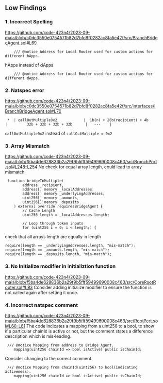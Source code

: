 ## Low Findings 
### 1. Incorrect Spelling
https://github.com/code-423n4/2023-09-maia/blob/c0dc3550e0754571b82d7bfd8f0282ac8fa5e42f/src/BranchBridgeAgent.sol#L69
```
    /// @notice Address for Local Router used for custom actions for different hApps.
```
hApps instead of dApps
```
    /// @notice Address for Local Router used for custom actions for different dApps.
```

### 2. Natspec error
https://github.com/code-423n4/2023-09-maia/blob/c0dc3550e0754571b82d7bfd8f0282ac8fa5e42f/src/interfaces/IBranchBridgeAgent.sol#L70
```
 *  | callOutMultiple0x2            |  1b(n) + 20b(recipient) + 4b     |   	     32b + 32b + 32b + 32b      |   ---	   |
```
```callOutMultiple0x2```   instead of ```callOutMultiple = 0x2```  

### 3. Array Mismatch
https://github.com/code-423n4/2023-09-maia/blob/f5ba4de628836b2a29f9b5fff59499690008c463/src/BranchPort.sol#L248-L254
No check for equal array length, could lead to array mismatch
``` solidity
 function bridgeInMultiple(
        address _recipient,
        address[] memory _localAddresses,
        address[] memory _underlyingAddresses,
        uint256[] memory _amounts,
        uint256[] memory _deposits
    ) external override requiresBridgeAgent {
        // Cache Length
        uint256 length = _localAddresses.length;

        // Loop through token inputs
        for (uint256 i = 0; i < length;) {
```
check that all arrays length are equally in length
``` solidity
require(length == _underlyingAddresses.length, "mis-match");
require(length == _amounts.length, "mis-match");
require(length == _deposits.length, "mis-match");
```

### 3. No Initialize modifier in initializtion function
https://github.com/code-423n4/2023-09-maia/blob/f5ba4de628836b2a29f9b5fff59499690008c463/src/CoreRootRouter.sol#L83
Consider adding initialize modifier to ensure the function is not called again after setting it once.

### 4. Incorrect natspec comment
https://github.com/code-423n4/2023-09-maia/blob/f5ba4de628836b2a29f9b5fff59499690008c463/src/RootPort.sol#L60-L61
The code indicates a mapping from a uint256 to a bool, to show if a particular chainId is active or not, but the comment states a difference description which is mis-leading.
``` solidity
 /// @notice Mapping from address to Bridge Agent.
    mapping(uint256 chainId => bool isActive) public isChainId;
```
Consider changing to the correct comment. 
``` solidity
 /// @notice Mapping from chainId(uint256) to bool(indicating activeness).
    mapping(uint256 chainId => bool isActive) public isChainId;
```
